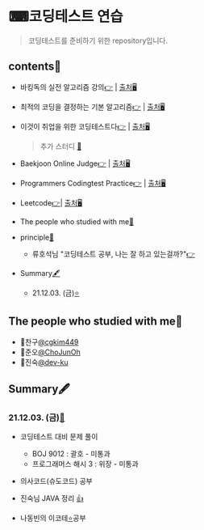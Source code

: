 # ⌨코딩테스트 연습
> 코딩테스트를 준비하기 위한 repository입니다.

## contents📑<a id="contents"></a>
* 바킹독의 실전 알고리즘 강의[👉](./baaarking_dog_algorithm_lecture)   |   [출처🖥](https://www.youtube.com/playlist?list=PLtqbFd2VIQv4O6D6l9HcD732hdrnYb6CY)
* 최적의 코딩을 결정하는 기본 알고리즘[👉](./dongbinna_algorithm)    |   [출처🖥](https://github.com/ndb796/python-for-coding-test)
* 이것이 취업을 위한 코딩테스트다[👉](./this_is_codingtest)         |   [출처🖥](https://www.youtube.com/watch?v=m-9pAwq1o3w&list=PLRx0vPvlEmdAghTr5mXQxGpHjWqSz0dgC&ab_channel=%EB%8F%99%EB%B9%88%EB%82%98)

  > 추가 스터디 [🤝](https://github.com/E-Lux/online_study)
* Baekjoon Online Judge[👉](./acmicpc)                          |   [출처🖥](https://www.acmicpc.net/)
* Programmers Codingtest Practice[👉](./programmers_practice)   |   [출처🖥](https://programmers.co.kr/learn/challenges)
* Leetcode[👉](./leetcode)|   [출처🖥](https://leetcode.com/problemset/all/)
* The people who studied with me[🤝](#people)
* principle[📌](#principle)
  * 류호석님 "코딩테스트 공부, 나는 잘 하고 있는걸까?"[👉](./1_ryu.md)
* Summary[🖋️](#Summary)
  * 21.12.03. (금)[⭐](#21.12.03. (금))

## The people who studied with me🤝<a id="people"></a>

* 🤝찬구[@cgkim449](https://github.com/cgkim449/algorithm-practice)
* 🤝준오[@ChoJunOh](https://github.com/ChoJunOh/CodingTest)
* 🤝진숙[@dev-ku](https://github.com/dev-ku)


## Summary🖋️<a id="Summary"></a>
### 21.12.03. (금)[📑](#contents)<a id="21.12.03. (금)"></a>

* 코딩테스트 대비 문제 풀이
  * BOJ 9012 : 괄호 - 미통과
  * 프로그래머스 해시 3 : 위장 - 미통과
* 의사코드(슈도코드) 공부
* 진숙님 JAVA 정리 [👍](https://obsidian-play-c1a.notion.site/8fc7d2720d44428c9a6d8849471201b7?v=a166f66f64534d5683497b6b31ea49ca)

* 나동빈의 이코테[⭐](https://www.youtube.com/watch?v=m-9pAwq1o3w&list=PLRx0vPvlEmdAghTr5mXQxGpHjWqSz0dgC&ab_channel=%EB%8F%99%EB%B9%88%EB%82%98)공부

